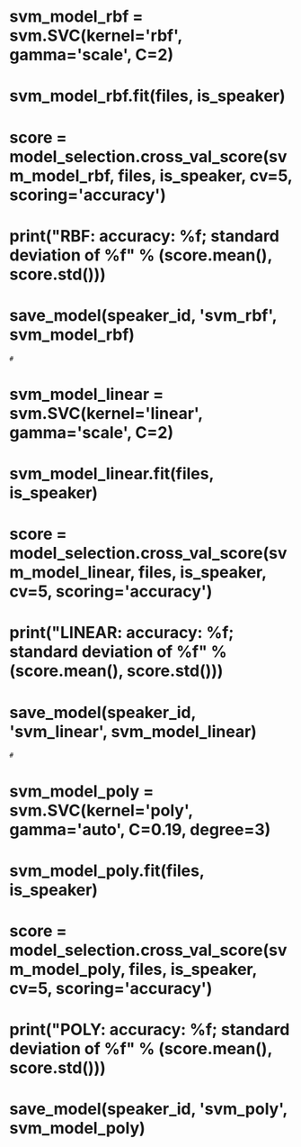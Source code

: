 # svm_model_rbf = svm.SVC(kernel='rbf', gamma='scale', C=2)
# svm_model_rbf.fit(files, is_speaker)
# score = model_selection.cross_val_score(svm_model_rbf, files, is_speaker, cv=5, scoring='accuracy')
# print("RBF: accuracy: %f; standard deviation of %f" % (score.mean(), score.std()))
# save_model(speaker_id, 'svm_rbf', svm_model_rbf)
    #
# svm_model_linear = svm.SVC(kernel='linear', gamma='scale', C=2)
# svm_model_linear.fit(files, is_speaker)
# score = model_selection.cross_val_score(svm_model_linear, files, is_speaker, cv=5, scoring='accuracy')
# print("LINEAR: accuracy: %f; standard deviation of %f" % (score.mean(), score.std()))
# save_model(speaker_id, 'svm_linear', svm_model_linear)
    #
# svm_model_poly = svm.SVC(kernel='poly', gamma='auto', C=0.19, degree=3)
# svm_model_poly.fit(files, is_speaker)
# score = model_selection.cross_val_score(svm_model_poly, files, is_speaker, cv=5, scoring='accuracy')
# print("POLY: accuracy: %f; standard deviation of %f" % (score.mean(), score.std()))
# save_model(speaker_id, 'svm_poly', svm_model_poly)